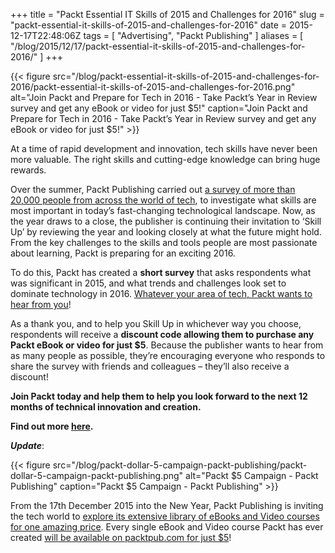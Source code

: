 +++
title = "Packt Essential IT Skills of 2015 and Challenges for 2016"
slug = "packt-essential-it-skills-of-2015-and-challenges-for-2016"
date = 2015-12-17T22:48:06Z
tags = [ "Advertising", "Packt Publishing" ]
aliases = [ "/blog/2015/12/17/packt-essential-it-skills-of-2015-and-challenges-for-2016/" ]
+++

{{< figure src="/blog/packt-essential-it-skills-of-2015-and-challenges-for-2016/packt-essential-it-skills-of-2015-and-challenges-for-2016.png" alt="Join Packt and Prepare for Tech in 2016 - Take Packt’s Year in Review survey and get any eBook or video for just $5!" caption="Join Packt and Prepare for Tech in 2016 - Take Packt’s Year in Review survey and get any eBook or video for just $5!" >}}

At a time of rapid development and innovation, tech skills have never been more valuable. The right skills and cutting-edge knowledge can bring huge rewards.

Over the summer, Packt Publishing carried out [a survey of more than 20,000 people from across the world of tech](http://bit.ly/1NYBOs3), to investigate what skills are most important in today’s fast-changing technological landscape. Now, as the year draws to a close, the publisher is continuing their invitation to ‘Skill Up’ by reviewing the year and looking closely at what the future might hold. From the key challenges to the skills and tools people are most passionate about learning, Packt is preparing for an exciting 2016.

<!--more-->

To do this, Packt has created a __short survey__ that asks respondents what was significant in 2015, and what trends and challenges look set to dominate technology in 2016. [Whatever your area of tech, Packt wants to hear from you](http://bit.ly/1HScEds)!

As a thank you, and to help you Skill Up in whichever way you choose, respondents will receive a __discount code allowing them to purchase any Packt eBook or video for just $5__. Because the publisher wants to hear from as many people as possible, they’re encouraging everyone who responds to share the survey with friends and colleagues – they’ll also receive a discount!

__Join Packt today and help them to help you look forward to the next 12 months of technical innovation and creation.__

__Find out more [here](http://bit.ly/1HScEds).__

**_Update_**:

{{< figure src="/blog/packt-dollar-5-campaign-packt-publishing/packt-dollar-5-campaign-packt-publishing.png" alt="Packt $5 Campaign - Packt Publishing" caption="Packt $5 Campaign - Packt Publishing" >}}

From the 17th December 2015 into the New Year, Packt Publishing is inviting the tech world to [explore its extensive library of eBooks and Video courses for one amazing price](https://www.packtpub.com/?utm_source=JK-babaei&utm_medium=referral&utm_campaign=OME5D2015). Every single eBook and Video course Packt has ever created [will be available on packtpub.com for just $5](https://www.packtpub.com/?utm_source=JK-babaei&utm_medium=referral&utm_campaign=OME5D2015)!
